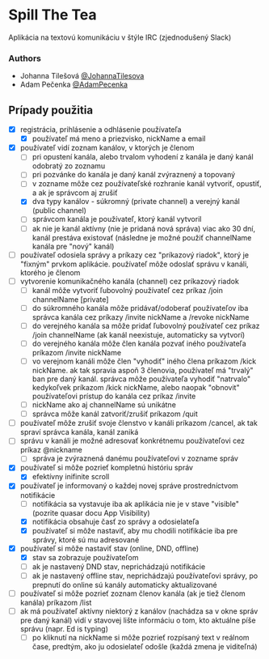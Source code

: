 # Spill The Tea
Aplikácia na textovú komunikáciu v štýle IRC (zjednodušený Slack)

### Authors
- Johanna Tilešová [@JohannaTilesova](https://github.com/johannatilesova)
- Adam Pečenka [@AdamPecenka](https://github.com/AdamPecenka)

## Prípady použitia
- [x] registrácia, prihlásenie a odhlásenie používateľa
    - [x] používateľ má meno a priezvisko, nickName a email
- [x] používateľ vidí zoznam kanálov, v ktorých je členom
   - [ ] pri opustení kanála, alebo trvalom vyhodení z kanála je daný kanál odobratý zo zoznamu
   - [ ] pri pozvánke do kanála je daný kanál zvýraznený a topovaný
   - [ ] v zozname môže cez používateľské rozhranie kanál vytvoriť, opustiť, a ak je správcom aj zrušiť
   - [x] dva typy kanálov - súkromný (private channel) a verejný kanál (public channel)
   - [ ] správcom kanála je používateľ, ktorý kanál vytvoril
   - [ ] ak nie je kanál aktívny (nie je pridaná nová správa) viac ako 30 dní, kanál prestáva existovať (následne je možné použiť channelName kanála pre "nový" kanál)
- [ ] používateľ odosiela správy a príkazy cez "príkazový riadok", ktorý je "fixným" prvkom aplikácie. používateľ môže odoslať správu v kanáli, ktorého je členom
- [ ] vytvorenie komunikačného kanála (channel) cez príkazový riadok
   - [ ] kanál môže vytvoriť ľubovolný používateľ cez príkaz /join channelName [private]
   - [ ] do súkromného kanála môže pridávať/odoberať používateľov iba správca kanála cez príkazy /invite nickName a /revoke nickName
   - [ ] do verejného kanála sa môže pridať ľubovolný používateľ cez príkaz /join channelName (ak kanál neexistuje, automaticky sa vytvorí)
   - [ ] do verejného kanála môže člen kanála pozvať iného používateľa príkazom /invite nickName
   - [ ] vo verejnom kanáli môže člen "vyhodiť" iného člena príkazom /kick nickName. ak tak spravia aspoň 3 členovia, používateľ má "trvalý" ban pre daný kanál. správca môže používateľa vyhodiť "natrvalo" kedykoľvek príkazom /kick nickName, alebo naopak "obnovit" používateľovi prístup do kanála cez príkaz /invite
   - [ ] nickName ako aj channelName sú unikátne
   - [ ] správca môže kanál zatvoriť/zrušiť príkazom /quit
- [ ] používateľ môže zrušiť svoje členstvo v kanáli príkazom /cancel, ak tak spraví správca kanála, kanál zaniká
- [ ] správu v kanáli je možné adresovať konkrétnemu používateľovi cez príkaz @nickname
   - [ ] správa je zvýraznená danému používateľovi v zozname správ
- [x] používateľ si môže pozrieť kompletnú históriu správ
   - [x] efektívny inifinite scroll
- [x] používateľ je informovaný o každej novej správe prostredníctvom notifikácie
   - [ ] notifikácia sa vystavuje iba ak aplikácia nie je v stave "visible" (pozrite quasar docu App Visibility)
   - [x] notifikácia obsahuje časť zo správy a odosielateľa
   - [x] používateľ si môže nastaviť, aby mu chodili notifikácie iba pre správy, ktoré sú mu adresované
- [x] používateľ si môže nastaviť stav (online, DND, offline)
   - [x] stav sa zobrazuje používateľom
   - [ ] ak je nastavený DND stav, neprichádzajú notifikácie
   - [ ] ak je nastavený offline stav, neprichádzajú používateľovi správy, po prepnutí do online sú kanály automaticky aktualizované
- [ ] používateľ si môže pozrieť zoznam členov kanála (ak je tiež členom kanála) príkazom /list
- [ ] ak má používateľ aktívny niektorý z kanálov (nachádza sa v okne správ pre daný kanál) vidí v stavovej lište informáciu o tom, kto aktuálne píše správu (napr. Ed is typing)
    - [ ] po kliknutí na nickName si môže pozrieť rozpísaný text v reálnom čase, predtým, ako ju odosielateľ odošle (každá zmena je viditeľná)
